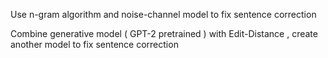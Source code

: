 Use n-gram algorithm and noise-channel model to fix sentence correction

Combine generative model ( GPT-2 pretrained ) with Edit-Distance , create another model to fix sentence correction 
